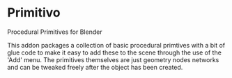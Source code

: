 # Primitivo
Procedural Primitives for Blender

This addon packages a collection of basic procedural primtives with a bit of glue code to make it easy to add these to the scene through the use of the 'Add' menu.
The primitives themselves are just geometry nodes networks and can be tweaked freely after the object has been created.

